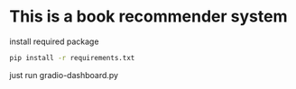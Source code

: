 # This is a book recommender system

install required package
```bash
pip install -r requirements.txt
```

just run gradio-dashboard.py